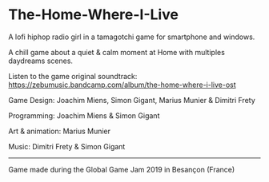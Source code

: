 # The-Home-Where-I-Live
A lofi hiphop radio girl in a tamagotchi game for smartphone and windows.



 A chill game about a quiet & calm moment at Home with multiples daydreams scenes.

Listen to the game original soundtrack: https://zebumusic.bandcamp.com/album/the-home-where-i-live-ost



Game Design: Joachim Miens, Simon Gigant, Marius Munier & Dimitri Frety

Programming: Joachim Miens & Simon Gigant

Art & animation: Marius Munier

Music: Dimitri Frety & Simon Gigant

__________________________________________________

Game made during the Global Game Jam 2019 in Besançon (France)
